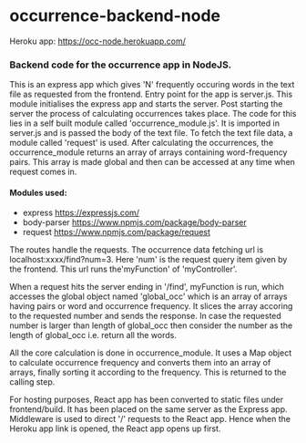 # occurrence-backend-node

Heroku app: https://occ-node.herokuapp.com/
### Backend code for the occurrence app in NodeJS.
This is an express app which gives 'N' frequently occuring words in the text file as requested from the frontend.
Entry point for the app is server.js. This module initialises the express app and starts the server. Post starting the server the process of calculating occurrences takes place. The code for this lies in a self built module called 'occurrence\_module.js'. It is imported in server.js and is passed the body of the text file. To fetch the text file data, a module called 'request' is used. After calculating the occurrences, the occurrence_module returns an array of arrays containing word-frequency pairs. This array is made global and then can be accessed at any time when request comes in.

#### Modules used:
* express https://expressjs.com/
* body-parser https://www.npmjs.com/package/body-parser
* request https://www.npmjs.com/package/request

The routes handle the requests. The occurrence data fetching url is localhost:xxxx/find?num=3. Here 'num' is the request query item given by the frontend. This url runs the'myFunction' of 'myController'.

When a request hits the server ending in '/find', myFunction is run, which accesses the global object named 'global_occ' which is an array of arrays having pairs or word and occurrence frequency. It slices the array accoring to the requested number and sends the response. In case the requested number is larger than length of global\_occ then consider the number as the length of global\_occ i.e. return all the words.

All the core calculation is done in occurrence_module. It uses a Map object to calculate occurrence frequency and converts them into an array of arrays, finally sorting it according to the frequency. This is returned to the calling step.

For hosting purposes, React app has been converted to static files under frontend/build. It has been placed on the same server as the Express app. Middleware is used to direct '/' requests to the React app. Hence when the Heroku app link is opened, the React app opens up first.